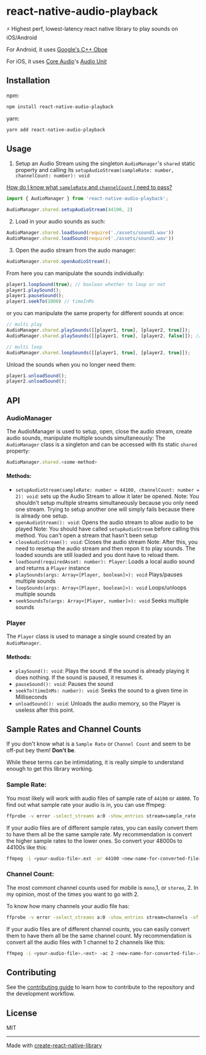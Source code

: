 # react-native-audio-playback

⚡ Highest perf, lowest-latency react native library to play sounds on iOS/Android

For Android, it uses [Google's C++ Oboe](https://github.com/google/oboe)

For iOS, it uses [Core Audio](https://developer.apple.com/library/archive/documentation/MusicAudio/Conceptual/CoreAudioOverview/Introduction/Introduction.html)'s [Audio Unit](https://developer.apple.com/library/archive/documentation/MusicAudio/Conceptual/AudioUnitProgrammingGuide/Introduction/Introduction.html)

## Installation

npm:
```sh
npm install react-native-audio-playback
```

yarn:
```sh
yarn add react-native-audio-playback
```

## Usage

1. Setup an Audio Stream using the singleton `AudioManager`'s `shared` static property and calling its `setupAudioStream(sampleRate: number, channelCount: number): void`

[How do I know what `sampleRate` and `channelCount` I need to pass?](#sample-rates-and-channel-counts)

```ts
import { AudioManager } from 'react-native-audio-playback';

AudioManager.shared.setupAudioStream(44100, 2)
```

2. Load in your audio sounds as such:

```ts
AudioManager.shared.loadSound(require('./assets/sound1.wav'))
AudioManager.shared.loadSound(require('./assets/sound2.wav'))
```

3. Open the audio stream from the audo manager:

```ts
AudioManager.shared.openAudioStream();
```

From here you can manipulate the sounds individually:

```ts
player1.loopSound(true); // boolean whether to loop or not
player1.playSound();
player1.pauseSound();
player1.seekTo(1000) // timeInMs
```

or you can manipulate the same property for different sounds at once:
```ts
// multi play
AudioManager.shared.playSounds([[player1, true], [player2, true]]);
AudioManager.shared.playSounds([[player1, true], [player2, false]]); // you can play a sound while pausing the other

// multi loop
AudioManager.shared.loopSounds([[player1, true], [player2, true]]);
```

Unload the sounds when you no longer need them:
```ts
player1.unloadSound();
player2.unloadSound();
```

## API

### AudioManager

The AudioManager is used to setup, open, close the audio stream, create audio sounds, manipulate multiple sounds simultaneously:
The `AudioManager` class is a singleton and can be accessed with its static `shared` property:

```ts
AudioManager.shared.<some-method>
```

#### Methods:

- `setupAudioStream(sampleRate: number = 44100, channelCount: number = 2): void`: sets up the Audio Stream to allow it later be opened.
Note: You shouldn't setup multiple streams simultaneously because you only need one stream. Trying to setup another one will simply fails because there is already one setup.
- `openAudioStream(): void`: Opens the audio stream to allow audio to be played
Note: You should have called `setupAudioStream` before calling this method. You can't open a stream that hasn't been setup
- `closeAudioStream(): void`: Closes the audio stream
Note: After this, you need to resetup the audio stream and then repon it to play sounds. The loaded sounds are still loaded and you dont have to reload them.
- `loadSound(requiredAsset: number): Player`: Loads a local audio sound and returns a `Player` instance
- `playSounds(args: Array<[Player, boolean]>): void` Plays/pauses multiple sounds
- `loopSounds(args: Array<[Player, boolean]>): void` Loops/unloops multiple sounds
- `seekSoundsTo(args: Array<[Player, number]>): void` Seeks multiple sounds

### Player
The `Player` class is used to manage a single sound created by an `AudioManager`.

#### Methods:
- `playSound(): void`: Plays the sound. If the sound is already playing it does nothing. If the sound is paused, it resumes it.
- `pauseSound(): void`: Pauses the sound
- `seekTo(timeInMs: number): void`: Seeks the sound to a given time in Milliseconds
- `unloadSound(): void`: Unloads the audio memory, so the Player is useless after this point.

## Sample Rates and Channel Counts

If you don't know what is a `Sample Rate` or `Channel Count` and seem to be off-put bey them! **Don't be**.


While these terms can be intimidating, it is really simple to understand enough to get this library working.

### Sample Rate:

You most likely will work with audio files of sample rate of `44100` or `48000`. To find out what sample rate your audio is in, you can use ffmpeg:

```sh
ffprobe -v error -select_streams a:0 -show_entries stream=sample_rate -of default=noprint_wrappers=1:nokey=1 <your-audio-file>.<ext>
```
If your audio files are of different sample rates, you can easily convert them to have them all be the same sample rate. My recommendation is convert the higher sample rates to the lower ones. So convert your 48000s to 44100s like this:
```sh
ffmpeg -i <your-audio-file>.ext -ar 44100 <new-name-for-converted-file>.<ext>
```

### Channel Count:

The most commont channel counts used for mobile is `mono`,1, or `stereo`, 2. In my opinion, most of the times you want to go with 2.

To know how many channels your audio file has:
```sh
ffprobe -v error -select_streams a:0 -show_entries stream=channels -of default=noprint_wrappers=1:nokey=1 <your-audio-file>.<ext>
```
If your audio files are of different channel counts, you can easily convert them to have them all be the same channel count. My recommendation is convert all the audio files with 1 channel to 2 channels like this:
```sh
ffmpeg -i <your-audio-file>.<ext> -ac 2 <new-name-for-converted-file>.<ext>
```



## Contributing

See the [contributing guide](CONTRIBUTING.md) to learn how to contribute to the repository and the development workflow.

## License

MIT

---

Made with [create-react-native-library](https://github.com/callstack/react-native-builder-bob)
